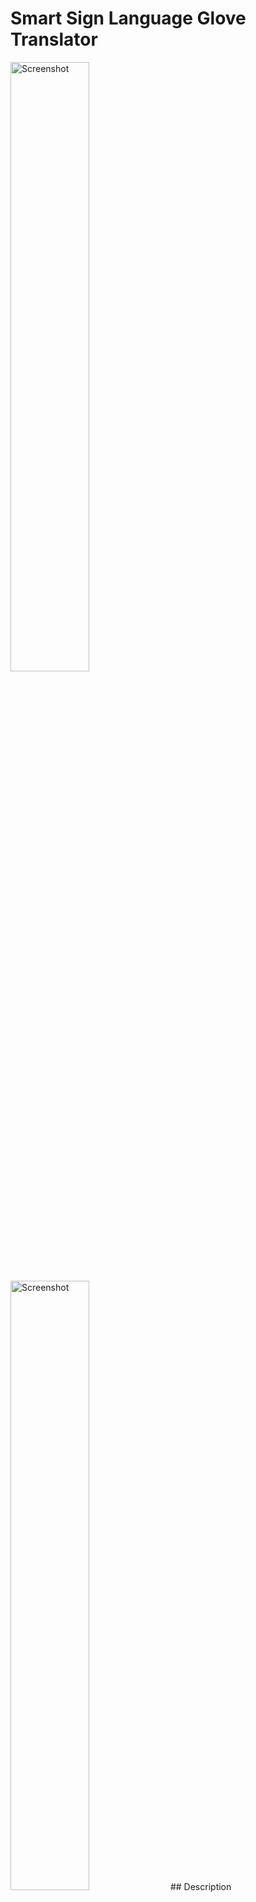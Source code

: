 # Smart Sign Language Glove Translator
<img src="images/SmartSignPic1.jpg" alt="Screenshot" width="50%"> 
<img src="images/SmartSignPic4.png" alt="Screenshot" width="50%"> 
## Description

The Smart Sign Language Glove is an innovative wearable device designed to bridge the communication gap for individuals who use sign language by translating gestures into spoken or text-based output. At its core, the ESP32 microcontroller acts as the central processing unit, facilitating real-time data acquisition from flex sensors and gyroscope/accelerometer modules. These inputs are analyzed and processed to accurately interpret sign language gestures and deliver the corresponding spoken or textual translation.
This project was completed within a month, combining foundational principles with newly acquired skills. The key technical components include the implementation of machine learning algorithms (K-Nearest Neighbors), asynchronous HTTP communication protocols, optimized data structures, 3D modeling with AutoCAD, advanced data acquisition techniques, and embedded systems development.



## Table of Contents 

- [KNN Model](#KNN-Model)
- [Webserver](#Webserver)
- [Hardware](#Hardware)
- [3D Hand Model](#3D_Hand_Model)
- [Future Improvements](#Future_Improvements)
- [References](#References)


## KNN-Model
The sensor data is stored in queues over a period of 3 seconds to capture the full range of motion for a phrase. Before running the KNN prediction model, the sensor readings are normalized to ensure consistency across variations in the user’s hand size, movements, and sensor value ranges. This normalization step ensures the system’s robustness and reliability. The processed data is then fed into a K-Nearest Neighbors (KNN) machine learning model for gesture classification.
The KNN algorithm operates by comparing the feature vector of the current gesture to the stored training data, calculating the Euclidean distance between the new data point and all points in the training set. It then identifies the k nearest neighbors and assigns the gesture the most frequently occurring label among them. To ensure prediction accuracy, a confidence score is computed, and only predictions with a confidence score of 80% or higher are considered valid. The system supports both training and prediction modes and transmits recognized gestures to a connected web server via an API. This enables dynamic visualization, translation, or seamless integration with other applications, making it a practical and efficient real-time translation tool that bridges communication gaps for sign language users.




## Webserver

The web server for this project integrates two key components. The client-side code, written in JavaScript, runs in the browser to handle the 3D hand model. The server-side code on the ESP32 manages communication with the client. This setup allows for real-time interaction, where physical hand gestures are accurately represented through a dynamic 3D model rendered in the browser.
### Web Client (JavaScript):
Three.js Setup: The code uses the Three.js library for 3D rendering, loading a GLTF model of a hand (hand.glb) and adjusting its properties, such as scale and material. It also handles lighting, texture loading, and animation of the hand's skeleton (bones).
<img src="images/SmartSignPic5.png" alt="Screenshot" width="50%"> 
<img src="images/SmartSignPic6.png" alt="Screenshot" width="50%"> 
### EventSource: 
EventSource is used for server-to-client communication, enabling the client to listen for server-sent events (SSE). When the ESP32 sends real-time data, such as sensor values (e.g., flex_sensor or prediction), the client listens for these updates and applies them to the 3D model. This process can involve modifying the position or rotation of the hand model's bones (such as the thumb or index finger) in real-time. SSE provides a simple, one-way communication from the server to the client, ideal for receiving continuous updates without needing to poll the server repeatedly

### XMLHttpRequest: 
XMLHttpRequest is used for client-to-server communication. When the client needs to initiate an action or request data from the server, it sends an HTTP request (e.g., a GET request). For instance, if the client needs to reset the position of the hand model or make a prediction, the function would send a request to the server to update and/or fetch necessary data. 

### Speech Output: 
It also includes a speakText function that uses the Web Speech API to convert the received predictions (e.g., hand gesture identification) into speech. This can be muted for convenience 

### ESP32 Server Code:
Sensor Data Collection: The esp32 read data from the flex sensors and MPU6050 to detect hand movements. This data is then processed and sent to the web client via a json string.

### Web Server: 
The ESP32 functions as a web server, serving both static files (e.g., hand.glb, textures, JavaScript) and dynamic data (e.g., flex sensor readings, hand pose predictions) via HTTP.
#### Sample code
```
            server.on("/", HTTP_GET, [](AsyncWebServerRequest *request)
                        { request->send(LittleFS, "/index.html", "text/html"); });
```

This setup allows for real-time interaction with 3D models on the web, where the ESP32 serves as both the sensor data provider and web server. The dynamic updating of the 3D scene in the browser creates an interactive experience where physical actions (such as hand gestures) can be visually represented in real-time while predicting gestures using ML algorithms.


## Hardware
The general schematic can be seen below to recreate the system (ESP32, 5 variable resistors/flex sensors, MPU6050, 5 1kΩ Resistors). We decided to solder our components directly on a PCB board (4cm x 6cm) for simplicity and ease of use; however, you may use a breadboard. You may also notice we used 3D-printed parts alongside velcro to attach the components to the glove. Depending on your preferences and available resources, this design can be realized using custom 3D-printed parts or alternative mounting solutions.
<img src="" alt="" width="">


## 3D_Hand_Model
The 3D hand model is loaded in the browser using the GLTFLoader from Three.js, enabling realistic visualization of hand gestures. The model’s properties, such as materials, lighting, and textures, are customized using tools like MeshToonMaterial to enhance its appearance. The hand’s scale and orientation are adjusted to align with real-world movements.
Real-time sensor data from the ESP32, including finger flexion values and hand orientation readings, are sent to the browser and used to animate the model. These values are mapped to the bones of the 3D hand, allowing the model to mimic physical gestures in real-time. Smooth animations are achieved using GSAP, which ensures that transitions between hand positions are fluid and visually appealing. This integration creates an interactive experience where physical actions are immediately mirrored by the 3D model, making it an effective tool for gesture visualization and interaction.
<img src="images/SmartSignPic4.png" alt="Screenshot" width="50%"> 


## Future_Improvements
To enhance the system’s functionality and performance, several improvements are planned. First, machine learning algorithms like neural networks will be implemented to improve the accuracy of gesture predictions. These models will be evaluated using metrics such as accuracy and F1-score, enabling a thorough comparison with the existing approach.
Additionally, a second hand model powered by an external power supply is being developed. This enhancement will allow the device to operate independently of a physical connection after the firmware and filesystem are flashed. Together, these advancements aim to make the system more robust, accurate, and versatile for real-world applications.

## References
3-D model on web server: <br>
https://threejs.org/ <br>
https://github.com/Kirilbt/hand-armature?tab=readme-ov-file 

ESP32 pinout and functionality: <br>
https://docs.sunfounder.com/projects/esp32-starter-kit/en/latest/components/component_esp32_extension.html <br>
https://randomnerdtutorials.com/getting-started-with-esp32/

PlatformIO: <br>
https://docs.platformio.org/en/latest/projectconf/index.html <br>
https://docs.platformio.org/en/latest/integration/ide/pioide.html



